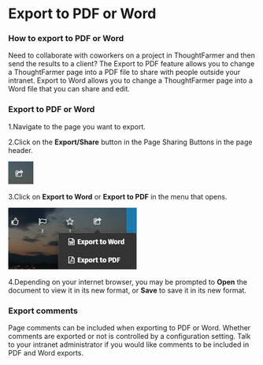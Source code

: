 # Export to PDF or Word



### How to export to PDF or Word

Need to collaborate with coworkers on a project in ThoughtFarmer and then send the results to a client? The Export to PDF feature allows you to change a ThoughtFarmer page into a PDF file to share with people outside your intranet. Export to Word allows you to change a ThoughtFarmer page into a Word file that you can share and edit.

### Export to PDF or Word

1.Navigate to the page you want to export.

2.Click on the **Export/Share** button in the Page Sharing Buttons in the page header.

![](../../.gitbook/assets/1%20%2831%29.png)

3.Click on **Export to Word** or **Export to PDF** in the menu that opens.  


![](../../.gitbook/assets/2%20%2834%29.png)



4.Depending on your internet browser, you may be prompted to **Open** the document to view it in its new format, or **Save** to save it in its new format.

### Export comments

Page comments can be included when exporting to PDF or Word. Whether comments are exported or not is controlled by a configuration setting. Talk to your intranet administrator if you would like comments to be included in PDF and Word exports.

